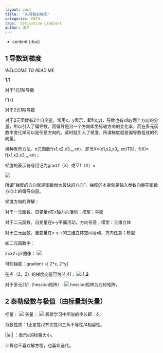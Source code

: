 ```yaml
---
layout: post
title:  "01导数到梯度"
categories: MATH
tags:  derivative gradient
author: 柒月
---
```


* content
{:toc}
## 1 导数到梯度 ##

*WELCOME TO READ ME*

**1.1**

对于1元1阶导数

f’(x)

对于2元1阶导数

对于2元函数有2个自变量，常用x，y表示，即f(x,y)，导数也有x和y两个方向的分量，所以引入了偏导数，而偏导是沿一个方向即坐标轴方向的变化率，而在多元函数中变化率可以是任意方向的。此时就引入了梯度，所谓梯度就是偏导数组成的列向量。

换种表示方法，n元函数f(x1,x2,x3,,,,xn)，即当X=(x1,x2,x3,,,xn)T时，f(X)=
f(x1,x2,x3,,,,xn)；

梯度的表示符号用记为grad f（X）或▽f（X）=

![](https://i.imgur.com/QOCK0Ee.png)

所谓“梯度的方向就是函数增大最快的方向”，梯度的本身就是输入参数向量在函数方向上的偏导向量。

梯度方向的理解：

对于一元函数，自变量x在x轴方向活动；模型：平面

对于二元函数，自变量在x-y平面活动，方向任意；模型：三维立体

对于三元函数，自变量在x-y-z的三维立体空间活动，方向任意；模型

如二元函数中：

z=x2+y2图像：
![](https://i.imgur.com/yqwgK14.png)

可知梯度：gradient =[ 2\*x, 2\*y]

在点（2，2）的梯度向量可为[4,4]：
![](https://i.imgur.com/Jczad12.png)
**1.2**

对于多元2阶（hession矩阵）:
![](https://i.imgur.com/JrMtlJF.png)
hession矩阵为对称矩阵，

## 2 泰勒级数与极值（由标量到矢量） ##
标量：
![](https://i.imgur.com/8F3ynrb.png)
矢量：
![](https://i.imgur.com/KKS4bWc.png)
机器学习中所说的步长即：δ。

范数性质：1正定性/2齐次性/3三角不等性/4相容性。

||a|| ：表示a的标量大小。

计算也不喜欢解方程，也喜欢迭代。
